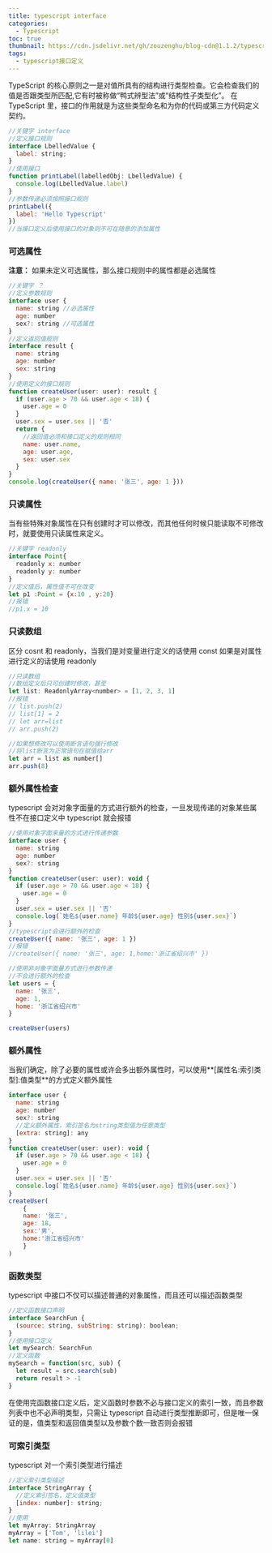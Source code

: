 ```yaml
---
title: typescript interface
categories:
  - Typescript
toc: true
thumbnail: https://cdn.jsdelivr.net/gh/zouzenghu/blog-cdn@1.1.2/typescript/image/foreground_bluprint.svg
tags:
  - typescript接口定义
---
```


TypeScript 的核心原则之一是对值所具有的结构进行类型检查。它会检查我们的值是否跟类型所匹配,它有时被称做“鸭式辨型法”或“结构性子类型化”。 在 TypeScript 里，接口的作用就是为这些类型命名和为你的代码或第三方代码定义契约。

```javascript
//关键字 interface
//定义接口规则
interface LbelledValue {
  label: string;
}
//使用接口
function printLabel(labelledObj: LbelledValue) {
  console.log(LbelledValue.label)
}
//参数传递必须按照接口规则
printLabel({
  label: 'Hello Typescript'
})
//当接口定义后使用接口的对象则不可在随意的添加属性
```

<!--more-->

### 可选属性

**注意：** 如果未定义可选属性，那么接口规则中的属性都是必选属性

```javascript
//关键字 ？
//定义参数规则
interface user {
  name: string //必选属性
  age: number
  sex?: string //可选属性
}
//定义返回值规则
interface result {
  name: string
  age: number
  sex: string
}
//使用定义的接口规则
function createUser(user: user): result {
  if (user.age > 70 && user.age < 18) {
    user.age = 0
  }
  user.sex = user.sex || '否'
  return {
    //返回值必须和接口定义的规则相同
    name: user.name,
    age: user.age,
    sex: user.sex
  }
}
console.log(createUser({ name: '张三', age: 1 }))
```

### 只读属性

当有些特殊对象属性在只有创建时才可以修改，而其他任何时候只能读取不可修改时，就要使用只读属性来定义。

```javascript
//关键字 readonly
interface Point{
  readonly x: number
  readonly y: number
}
//定义值后，属性值不可在改变
let p1 :Point = {x:10 , y:20}
//报错
//p1.x = 10

```

### 只读数组

区分 cosnt 和 readonly，当我们是对变量进行定义的话使用 const 如果是对属性进行定义的话使用 readonly

```javascript
//只读数组
//数组定义后只可创建时修改，甚至
let list: ReadonlyArray<number> = [1, 2, 3, 1]
//报错
// list.push(2)
// list[1] = 2
// let arr=list
// arr.push(2)

//如果想修改可以使用断言语句强行修改
//将list断言为正常语句在赋值给arr
let arr = list as number[]
arr.push(8)
```

### 额外属性检查

typescript 会对对象字面量的方式进行额外的检查，一旦发现传递的对象某些属性不在接口定义中 typescript 就会报错

```javascript
//使用对象字面来量的方式进行传递参数
interface user {
  name: string
  age: number
  sex?: string
}
function createUser(user: user): void {
  if (user.age > 70 && user.age < 18) {
    user.age = 0
  }
  user.sex = user.sex || '否'
  console.log(`姓名${user.name} 年龄${user.age} 性别${user.sex}`)
}
//typescript会进行额外的检查
createUser({ name: '张三', age: 1 })
//报错
//createUser({ name: '张三', age: 1,home:'浙江省绍兴市' })
```

```javascript
//使用非对象字面量方式进行参数传递
//不会进行额外的检查
let users = {
  name: '张三',
  age: 1,
  home: '浙江省绍兴市'
}

createUser(users)
```

### 额外属性

当我们确定，除了必要的属性或许会多出额外属性时，可以使用**[属性名:索引类型]:值类型**的方式定义额外属性

```javascript
interface user {
  name: string
  age: number
  sex?: string
  //定义额外属性，索引签名为string类型值为任意类型
  [extra: string]: any
}
function createUser(user: user): void {
  if (user.age > 70 && user.age < 18) {
    user.age = 0
  }
  user.sex = user.sex || '否'
  console.log(`姓名${user.name} 年龄${user.age} 性别${user.sex}`)
}
createUser(
    {
    name: '张三',
    age: 18,
    sex:'男',
    home:'浙江省绍兴市'
    }
)
```

### 函数类型

typescript 中接口不仅可以描述普通的对象属性，而且还可以描述函数类型

```javascript
//定义函数接口声明
interface SearchFun {
  (source: string, subString: string): boolean;
}
//使用接口定义
let mySearch: SearchFun
//定义函数
mySearch = function(src, sub) {
  let result = src.search(sub)
  return result > -1
}
```

在使用完函数接口定义后，定义函数时参数不必与接口定义的索引一致，而且参数列表中也不必声明类型，只需让 typescript 自动进行类型推断即可，但是唯一保证的是，值类型和返回值类型以及参数个数一致否则会报错

### 可索引类型

typescript 对一个索引类型进行描述

```javascript
//定义索引类型描述
interface StringArray {
  //定义索引签名，定义值类型
  [index: number]: string;
}
//使用
let myArray: StringArray
myArray = ['Tom', 'lilei']
let name: string = myArray[0]
```
